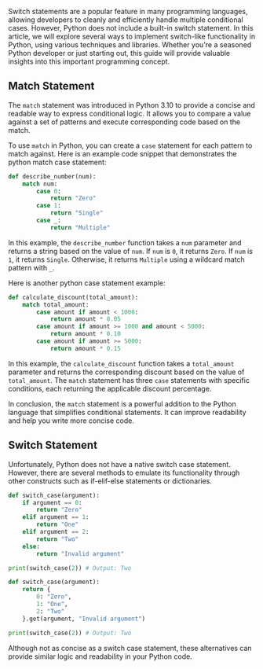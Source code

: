 Switch statements are a popular feature in many programming languages, allowing developers to cleanly and efficiently handle multiple conditional cases. However, Python does not include a built-in switch statement. In this article, we will explore several ways to implement switch-like functionality in Python, using various techniques and libraries. Whether you're a seasoned Python developer or just starting out, this guide will provide valuable insights into this important programming concept.  
  
## Match Statement  

The `match` statement was introduced in Python 3.10 to provide a concise and readable way to express conditional logic. It allows you to compare a value against a set of patterns and execute corresponding code based on the match.

To use `match` in Python, you can create a `case` statement for each pattern to match against. Here is an example code snippet that demonstrates the python match case statement:

```python
def describe_number(num):
    match num:
        case 0:
            return "Zero"
        case 1:
            return "Single"
        case _:
            return "Multiple"
```

In this example, the `describe_number` function takes a `num` parameter and returns a string based on the value of `num`. If `num` is `0`, it returns ``Zero``. If `num` is `1`, it returns ``Single``. Otherwise, it returns ``Multiple`` using a wildcard match pattern with `_`.

Here is another python case statement example:

```python
def calculate_discount(total_amount):
    match total_amount:
        case amount if amount < 1000:
            return amount * 0.05
        case amount if amount >= 1000 and amount < 5000:
            return amount * 0.10
        case amount if amount >= 5000:
            return amount * 0.15
```

In this example, the `calculate_discount` function takes a `total_amount` parameter and returns the corresponding discount based on the value of `total_amount`. The `match` statement has three `case` statements with specific conditions, each returning the applicable discount percentage.

In conclusion, the `match` statement is a powerful addition to the Python language that simplifies conditional statements. It can improve readability and help you write more concise code.  
  
## Switch Statement  

Unfortunately, Python does not have a native switch case statement. However, there are several methods to emulate its functionality through other constructs such as if-elif-else statements or dictionaries.

```python
def switch_case(argument):
    if argument == 0:
        return "Zero"
    elif argument == 1:
        return "One"
    elif argument == 2:
        return "Two"
    else:
        return "Invalid argument"

print(switch_case(2)) # Output: Two
```

```python
def switch_case(argument):
    return {
        0: "Zero",
        1: "One",
        2: "Two"
    }.get(argument, "Invalid argument")

print(switch_case(2)) # Output: Two
```

Although not as concise as a switch case statement, these alternatives can provide similar logic and readability in your Python code.  

